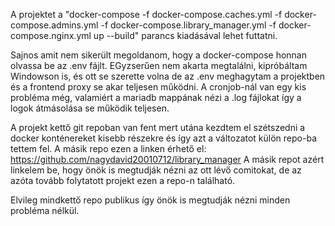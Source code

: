 A projektet a "docker-compose -f docker-compose.caches.yml -f docker-compose.admins.yml -f docker-compose.library_manager.yml -f docker-compose.nginx.yml up --build" parancs kiadásával lehet futtatni.

Sajnos amit nem sikerült megoldanom, hogy a docker-compose honnan olvassa be az .env fájlt. EGyzserűen nem akarta megtalálni, kipróbáltam Windowson is, és ott se szerette volna de az .env meghagytam a projektben és a frontend proxy se akar teljesen működni.
A cronjob-nál van egy kis probléma még, valamiért a mariadb mappának nézi a .log fájlokat így a logok átmásolása se működik teljesen.

A projekt kettő git repoban van fent mert utána kezdtem el szétszedni a docker konténereket kisebb részekre és így azt a változatot külön repo-ba tettem fel.
A másik repo ezen a linken érhető el: https://github.com/nagydavid20010712/library_manager
A másik repot azért linkelem be, hogy önök is megtudják nézni az ott lévő comitokat, de az azóta tovább folytatott projekt ezen a repo-n található.

Elvileg mindkettő repo publikus így önök is megtudják nézni minden probléma nélkül.
